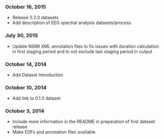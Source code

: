 ### October 16, 2015

- Release 0.2.0 datasets
- Add description of EEG spectral analysis datasets/process

### July 30, 2015

- Update NSRR XML annotation files to fix issues with duration calculation in first staging period and to not exclude last staging period in output

### October 14, 2014

- Add Dataset Introduction

### October 10, 2014

- Add link to 0.1.0 dataset

### October 3, 2014

- Include more information in the README in preparation of first dataset release
- Make EDFs and annotation files available
